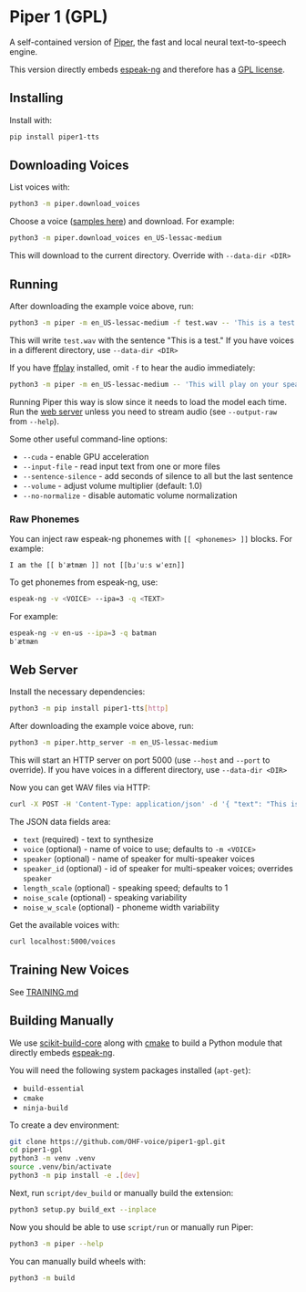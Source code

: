 # Piper 1 (GPL)

A self-contained version of [Piper][piper], the fast and local neural text-to-speech engine.

This version directly embeds [espeak-ng][] and therefore has a [GPL license](COPYING).

## Installing

Install with:

``` sh
pip install piper1-tts
```

## Downloading Voices

List voices with:

``` sh
python3 -m piper.download_voices
```

Choose a voice ([samples here][samples]) and download. For example:

``` sh
python3 -m piper.download_voices en_US-lessac-medium
```

This will download to the current directory. Override with `--data-dir <DIR>`

## Running

After downloading the example voice above, run:

``` sh
python3 -m piper -m en_US-lessac-medium -f test.wav -- 'This is a test.'
```

This will write `test.wav` with the sentence "This is a test."
If you have voices in a different directory, use `--data-dir <DIR>`

If you have [ffplay][] installed, omit `-f` to hear the audio immediately:

``` sh
python3 -m piper -m en_US-lessac-medium -- 'This will play on your speakers.'
```

Running Piper this way is slow since it needs to load the model each time. Run the [web server](#web-server) unless you need to stream audio (see `--output-raw` from `--help`).

Some other useful command-line options:

* `--cuda` - enable GPU acceleration
* `--input-file` - read input text from one or more files
* `--sentence-silence` - add seconds of silence to all but the last sentence
* `--volume` - adjust volume multiplier (default: 1.0)
* `--no-normalize` - disable automatic volume normalization

### Raw Phonemes

You can inject raw espeak-ng phonemes with `[[ <phonemes> ]]` blocks. For example:

```
I am the [[ bˈætmæn ]] not [[bɹˈuːs wˈe‍ɪn]]
```

To get phonemes from espeak-ng, use:

``` sh
espeak-ng -v <VOICE> --ipa=3 -q <TEXT>
```

For example:

``` sh
espeak-ng -v en-us --ipa=3 -q batman
bˈætmæn
```

## Web Server

Install the necessary dependencies:

``` sh
python3 -m pip install piper1-tts[http]
```


After downloading the example voice above, run:

``` sh
python3 -m piper.http_server -m en_US-lessac-medium
```

This will start an HTTP server on port 5000 (use `--host` and `--port` to override).
If you have voices in a different directory, use `--data-dir <DIR>`

Now you can get WAV files via HTTP:

``` sh
curl -X POST -H 'Content-Type: application/json' -d '{ "text": "This is a test." }' -o test.wav localhost:5000
```

The JSON data fields area:

* `text` (required) - text to synthesize
* `voice` (optional) - name of voice to use; defaults to `-m <VOICE>`
* `speaker` (optional) - name of speaker for multi-speaker voices
* `speaker_id` (optional) - id of speaker for multi-speaker voices; overrides `speaker`
* `length_scale` (optional) - speaking speed; defaults to 1
* `noise_scale` (optional) - speaking variability
* `noise_w_scale` (optional) - phoneme width variability

Get the available voices with:

``` sh
curl localhost:5000/voices
```


## Training New Voices

See [TRAINING.md](TRAINING.md)

## Building Manually

We use [scikit-build-core](https://github.com/scikit-build/scikit-build-core) along with [cmake](https://cmake.org/) to build a Python module that directly embeds [espeak-ng][].

You will need the following system packages installed (`apt-get`):

* `build-essential`
* `cmake`
* `ninja-build`

To create a dev environment:

``` sh
git clone https://github.com/OHF-voice/piper1-gpl.git
cd piper1-gpl
python3 -m venv .venv
source .venv/bin/activate
python3 -m pip install -e .[dev]
```

Next, run `script/dev_build` or manually build the extension:

``` sh
python3 setup.py build_ext --inplace
```

Now you should be able to use `script/run` or manually run Piper:

``` sh
python3 -m piper --help
```

You can manually build wheels with:

``` sh
python3 -m build
```

<!-- Links -->
[piper]: https://github.com/rhasspy/piper
[espeak-ng]: https://github.com/espeak-ng/espeak-ng
[samples]: https://rhasspy.github.io/piper-samples/
[ffplay]: https://ffmpeg.org/ffplay.html

